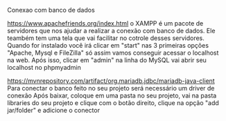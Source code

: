 Conexao com banco de dados

https://www.apachefriends.org/index.html 
o XAMPP é um pacote de servidores que nos ajudar a realizar a conexão com banco de dados. Ele teambém tem uma tela que vai facilitar no cotrole desses servidores.
Quando for instalado você irá clicar em "start" nas 3 primeiras opções "Apache, Mysql e FileZilla" só assim vamos conseguir acessar o localhost na web.
Após isso, clicar em "admin" na linha do MySQL vai abrir seu localhost no phpmyadmin

https://mvnrepository.com/artifact/org.mariadb.jdbc/mariadb-java-client
Para conectar o banco feito no seu projeto será necessário um driver de conexão
Após baixar, coloque em uma pasta no seu projeto, vai na pasta libraries do seu projeto e clique com o botão direito, clique na opção
"add jar/folder" e adicione o conector
